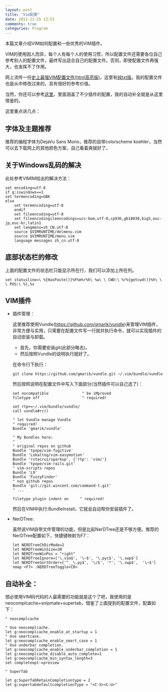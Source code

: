 ```yaml
---
layout: post
title: "Vim配置"
date: 2012-11-25 13:53 
comments: true
categories: Program
---
```


本篇文章介绍VIM如何配置和一些优秀的VIM插件。

VIM的使用因人而异，每个人有每个人的使用习惯，所以配置文件还需要各位自己参考别人的配置文件，最终写出适合自己的配置文件。否则，即使配置文件再强大，也发挥不了作用。

网上流传一份[史上最强VIM配置文件(html高亮版)](http://www.amix.dk/vim/vimrc.html)，这里有[纯txt版](http://www.amix.dk/vim/vimrc.txt)。我的配置文件也是从中修改过来的，具有很好的参考价值。

当然，你还可以参考[这里](https://github.com/humiaozuzu/dot-vimrc)，里面涵盖了不少插件的配置，我的自动补全就是从这里借鉴的。

<!-- more -->

这里重点讲几点：

##  字体及主题推荐

推荐的编程字体为DejaVu Sans Mono，推荐的自带colorscheme koehler，当然可以去下载网上的其他颜色方案，自己看着爽就好了。

##  关于Windows乱码的解决

此处参考VIMIM给出的解决方法：

    set encoding=utf-8
    if g:iswindows==1
    set termencoding=GBK
    else
        set termencoding=utf-8
        endif
        set fileencoding=utf-8
        set fileencodingileencodings=ucs-bom,utf-8,cp936,gb18030,big5,euc-jp,euc-kr,latin1
        set langmenu=zh_CN.utf-8
        source $VIMRUNTIME/delmenu.vim
        source $VIMRUNTIME/menu.vim
        language messages zh_cn.utf-8

##  底部状态栏的修改

上面的配置文件的状态栏只能显示所在行，我们可以添加上所在列。

    set statusline=\ %{HasPaste()}%F%m%r%h\ %w\ \ CWD:\ %r%{getcwd()}%h\ \ \ POS:\ %l,%v

##  VIM插件</strong>

*   插件管理：

    这里推荐使用Vundle(https://github.com/gmarik/vundle)来管理VIM插件，非常方便与实用，只需要在配置文件写一行就并执行命令，就可以实现插件的自动安装与卸载。

    - 首先，你需要安装git(此部分略去)。
    - 然后按照Vundle的说明执行就好了。
    
    在命令行下执行：
    
        git clone https://github.com/gmarik/vundle.git ~/.vim/bundle/vundle
    
    然后按照说明在配置文件中写入下面部分(当然插件可以自己选了)：
    
        set nocompatible               " be iMproved
        filetype off                   " required!
    
        set rtp+=~/.vim/bundle/vundle/
        call vundle#rc()
    
        " let Vundle manage Vundle
        " required! 
        Bundle 'gmarik/vundle'
    
        " My Bundles here:
        "
        " original repos on github
        Bundle 'tpope/vim-fugitive'
        Bundle 'Lokaltog/vim-easymotion'
        Bundle 'rstacruz/sparkup', {'rtp': 'vim/'}
        Bundle 'tpope/vim-rails.git'
        " vim-scripts repos
        Bundle 'L9'
        Bundle 'FuzzyFinder'
        " non github repos
        Bundle 'git://git.wincent.com/command-t.git'
        " ...
    
        filetype plugin indent on     " required!
    
    然后在VIM中执行:BundleInstall，它就会自动帮你安装插件了。</li>

*   NerDTree:

    虽然说VIM自带文件管理的功能，但是比起NerDTree还是不够方便。推荐的NerDTree配置如下，快捷键映射为F7：

        let NERDTreeChDirMode=2
        let NERDTreeWinSize=30
        let NERDTreeWinPos = "right"
        let NERDTreeIgnore=['\.vim$', '\~$', '\.pyc$', '\.swp$']
        let NERDTreeSortOrder=['^__\.py$', '\/$', '*', '\.swp$',  '\~$']
        nmap <F7> :NERDTreeToggle<CR>

##  自动补全：

想必使用VIM码代码的人最需要的功能就是这个了吧，我使用的是neocomplcache+snipmate+supertab，借鉴了上面提到的配置文件，配置如下：

    " neocomplcache

    " Use neocomplcache.
    let g:neocomplcache_enable_at_startup = 1
    " Use smartcase.
    let g:neocomplcache_enable_smart_case = 1
    " Use underbar completion.
    let g:neocomplcache_enable_underbar_completion = 1
    let g:neocomplcache_disable_auto_complete=1
    let g:neocomplcache_min_syntax_length=3
    set completeopt-=preview

    " SuperTab

    let g:SuperTabRetainCompletiontype = 2
    let g:supertabdefaultcompletionType = "<C-X><C-U>"
